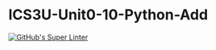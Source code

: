 # ICS3U-Unit0-10-Python-Add

[![GitHub's Super Linter](https://github.com/lily-liu-17/ICS3U-Unit0-10-Python-Add/workflows/GitHub's%20Super%20Linter/badge.svg)](https://github.com/lily-liu-17/ICS3U-Unit0-10-Python-Add/actions)
